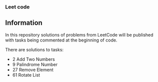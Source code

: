 ### Leet code

## Information
In this repository solutions of problems from LeetCode will be published with tasks being commented at the beginning of code.

There are solutions to tasks:
- 2 Add Two Numbers
- 9 Palindrome Number
- 27 Remove Element
- 61 Rotate List
